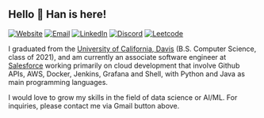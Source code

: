 <h2>Hello 👋 Han is here!</h2>

[![Website][1]](https://hannguyen.io)
[![Email][2]](mailto:hannguyendev@gmail.com)
[![LinkedIn][3]](https://www.linkedin.com/in/hannady)
[![Discord][4]](https://discordapp.com/users/576632460339707925)
[![Leetcode][5]](https://leetcode.com/hanedachi)


I graduated from the [University of California, Davis](https://cs.ucdavis.edu/) 
(B.S. Computer Science, class of 2021), and am currently an associate software 
engineer at [Salesforce](https://www.salesforce.com/) working primarily on cloud 
development that involve Github APIs, AWS, Docker, Jenkins, Grafana and Shell, 
with Python and Java as main programming languages.

I would love to grow my skills in the field of data science or AI/ML. For 
inquiries, please contact me via Gmail button above.

<!--

<img align="left" src="https://github-readme-stats-git-masterrstaa-rickstaa.vercel.app/api?username=hanedachi&count_private=true&line_height=21&show_icons=true&hide_border=true&theme=dracula"/>
<img align="left" src="https://github-readme-stats-git-masterrstaa-rickstaa.vercel.app/api/top-langs/?username=hanedachi&layout=compact&card_width=250&hide_border=true&theme=dracula"/>

-->

[1]: https://img.shields.io/badge/website-000000?style=for-the-badge&logo=About.me&logoColor=white
[2]: https://img.shields.io/badge/Gmail-D14836?style=for-the-badge&logo=gmail&logoColor=white
[3]: https://img.shields.io/badge/LinkedIn-0077B5?style=for-the-badge&logo=linkedin&logoColor=white
[4]: https://img.shields.io/badge/Discord-7289DA?style=for-the-badge&logo=discord&logoColor=white
[5]: https://img.shields.io/badge/-LeetCode-FFA116?style=for-the-badge&logo=LeetCode&logoColor=black
